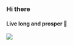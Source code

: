 ### Hi there 


#### Live long and prosper 🖖

<img src="https://github-readme-stats.vercel.app/api/top-langs/?username=pjmalva&layout=compact&langs_count=10&theme=radical"/>
